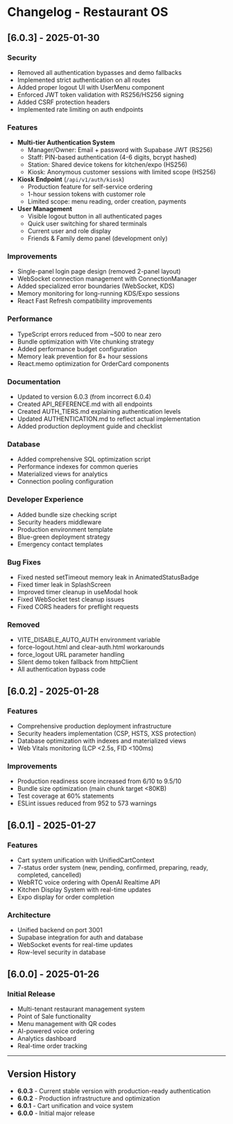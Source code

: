 # Changelog - Restaurant OS

## [6.0.3] - 2025-01-30

### Security
- Removed all authentication bypasses and demo fallbacks
- Implemented strict authentication on all routes
- Added proper logout UI with UserMenu component
- Enforced JWT token validation with RS256/HS256 signing
- Added CSRF protection headers
- Implemented rate limiting on auth endpoints

### Features
- **Multi-tier Authentication System**
  - Manager/Owner: Email + password with Supabase JWT (RS256)
  - Staff: PIN-based authentication (4-6 digits, bcrypt hashed)
  - Station: Shared device tokens for kitchen/expo (HS256)
  - Kiosk: Anonymous customer sessions with limited scope (HS256)
- **Kiosk Endpoint** (`/api/v1/auth/kiosk`)
  - Production feature for self-service ordering
  - 1-hour session tokens with customer role
  - Limited scope: menu reading, order creation, payments
- **User Management**
  - Visible logout button in all authenticated pages
  - Quick user switching for shared terminals
  - Current user and role display
  - Friends & Family demo panel (development only)

### Improvements
- Single-panel login page design (removed 2-panel layout)
- WebSocket connection management with ConnectionManager
- Added specialized error boundaries (WebSocket, KDS)
- Memory monitoring for long-running KDS/Expo sessions
- React Fast Refresh compatibility improvements

### Performance
- TypeScript errors reduced from ~500 to near zero
- Bundle optimization with Vite chunking strategy
- Added performance budget configuration
- Memory leak prevention for 8+ hour sessions
- React.memo optimization for OrderCard components

### Documentation
- Updated to version 6.0.3 (from incorrect 6.0.4)
- Created API_REFERENCE.md with all endpoints
- Created AUTH_TIERS.md explaining authentication levels
- Updated AUTHENTICATION.md to reflect actual implementation
- Added production deployment guide and checklist

### Database
- Added comprehensive SQL optimization script
- Performance indexes for common queries
- Materialized views for analytics
- Connection pooling configuration

### Developer Experience
- Added bundle size checking script
- Security headers middleware
- Production environment template
- Blue-green deployment strategy
- Emergency contact templates

### Bug Fixes
- Fixed nested setTimeout memory leak in AnimatedStatusBadge
- Fixed timer leak in SplashScreen
- Improved timer cleanup in useModal hook
- Fixed WebSocket test cleanup issues
- Fixed CORS headers for preflight requests

### Removed
- VITE_DISABLE_AUTO_AUTH environment variable
- force-logout.html and clear-auth.html workarounds
- force_logout URL parameter handling
- Silent demo token fallback from httpClient
- All authentication bypass code

## [6.0.2] - 2025-01-28

### Features
- Comprehensive production deployment infrastructure
- Security headers implementation (CSP, HSTS, XSS protection)
- Database optimization with indexes and materialized views
- Web Vitals monitoring (LCP <2.5s, FID <100ms)

### Improvements
- Production readiness score increased from 6/10 to 9.5/10
- Bundle size optimization (main chunk target <80KB)
- Test coverage at 60% statements
- ESLint issues reduced from 952 to 573 warnings

## [6.0.1] - 2025-01-27

### Features
- Cart system unification with UnifiedCartContext
- 7-status order system (new, pending, confirmed, preparing, ready, completed, cancelled)
- WebRTC voice ordering with OpenAI Realtime API
- Kitchen Display System with real-time updates
- Expo display for order completion

### Architecture
- Unified backend on port 3001
- Supabase integration for auth and database
- WebSocket events for real-time updates
- Row-level security in database

## [6.0.0] - 2025-01-26

### Initial Release
- Multi-tenant restaurant management system
- Point of Sale functionality
- Menu management with QR codes
- AI-powered voice ordering
- Analytics dashboard
- Real-time order tracking

---

## Version History

- **6.0.3** - Current stable version with production-ready authentication
- **6.0.2** - Production infrastructure and optimization
- **6.0.1** - Cart unification and voice system
- **6.0.0** - Initial major release